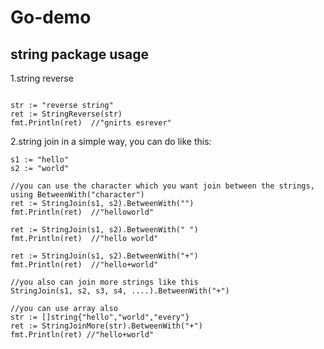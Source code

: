 # Go-demo
## string package usage
1.string reverse
```golang

str := "reverse string"
ret := StringReverse(str) 
fmt.Println(ret)  //"gnirts esrever"
```
2.string join
in a simple way, you can do like this:
```golang
s1 := "hello"
s2 := "world"

//you can use the character which you want join between the strings, using BetweenWith("character")
ret := StringJoin(s1, s2).BetweenWith("") 
fmt.Println(ret)  //"helloworld"

ret := StringJoin(s1, s2).BetweenWith(" ") 
fmt.Println(ret)  //"hello world"

ret := StringJoin(s1, s2).BetweenWith("+") 
fmt.Println(ret)  //"hello+world"

//you also can join more strings like this
StringJoin(s1, s2, s3, s4, ....).BetweenWith("+") 

//you can use array also
str := []string{"hello","world","every"}
ret := StringJoinMore(str).BetweenWith("+")
fmt.Println(ret) //"hello+world"
```
